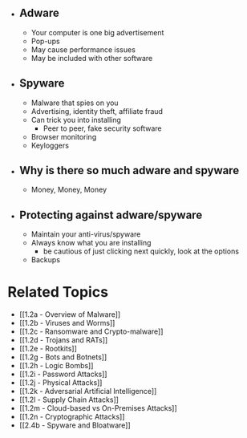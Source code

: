 - ## Adware
	- Your computer is one big advertisement
	- Pop-ups
	- May cause performance issues
	- May be included with other software 
- ## Spyware
	- Malware that spies on you
	- Advertising, identity theft, affiliate fraud
	- Can trick you into installing
		- Peer to peer, fake security software
	- Browser monitoring
	- Keyloggers
- ## Why is there so much adware and spyware
	- Money, Money, Money
- ## Protecting against adware/spyware
	- Maintain your anti-virus/spyware
	- Always know what you are installing
		- be cautious of just clicking next quickly, look at the options
	- Backups

# Related Topics
- [[1.2a - Overview of Malware]]
- [[1.2b - Viruses and Worms]]
- [[1.2c - Ransomware and Crypto-malware]]
- [[1.2d - Trojans and RATs]]
- [[1.2e - Rootkits]]
- [[1.2g - Bots and Botnets]]
- [[1.2h - Logic Bombs]]
- [[1.2i - Password Attacks]]
- [[1.2j - Physical Attacks]]
- [[1.2k - Adversarial Artificial Intelligence]]
- [[1.2l - Supply Chain Attacks]]
- [[1.2m - Cloud-based vs On-Premises Attacks]]
- [[1.2n - Cryptographic Attacks]]
- [[2.4b - Spyware and Bloatware]]